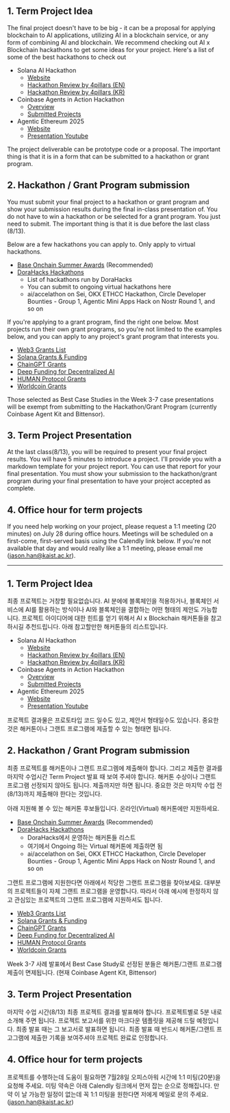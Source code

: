 ## 1. Term Project Idea
The final project doesn't have to be big - it can be a proposal for applying blockchain to AI applications, utilizing AI in a blockchain service, or any form of combining AI and blockchain. We recommend checking out AI x Blockchain hackathons to get some ideas for your project. Here's a list of some of the best hackathons to check out

* Solana AI Hackathon
    * [Website](https://hackathon.sendai.fun/) 
    * [Hackathon Review by 4pillars (EN)](https://4pillars.io/en/articles/solana-s-ai-surge-begins-hackathon-highlights)
    * [Hackathon Review by 4pillars (KR)](https://4pillars.io/ko/articles/solana-s-ai-surge-begins-hackathon-highlights)
* Coinbase Agents in Action Hackathon
    *  [Overview](https://www.coinbase.com/developer-platform/discover/launches/agents-in-action-winners) 
    * [Submitted Projects](https://cdp-agentkit-hackathon.devfolio.co/projects) 
* Agentic Ethereum 2025
    * [Website](https://ethglobal.com/events/agents) 
    * [Presentation Youtube](https://www.youtube.com/watch?v=zX3W6zXNi2k) 

The project deliverable can be prototype code or a proposal. The important thing is that it is in a form that can be submitted to a hackathon or grant program.


## 2. Hackathon / Grant Program submission
You must submit your final project to a hackathon or grant program and show your submission results during the final in-class presentation of. You do not have to win a hackathon or be selected for a grant program. You just need to submit. The important thing is that it is due before the last class (8/13).


Below are a few hackathons you can apply to. Only apply to virtual hackathons.

* [Base Onchain Summer Awards](https://onchain-summer-awards.devfolio.co/) (Recommended)
* [DoraHacks Hackathons](https://dorahacks.io/hackathon)
    * List of hackathons run by DoraHacks
    * You can submit to ongoing virtual hackathons here
    * ai/accelathon on Sei, OKX ETHCC Hackathon, Circle Developer Bounties - Group 1, Agentic Mini Apps Hack on Nostr Round 1, and so on
 
If you're applying to a grant program, find the right one below. Most projects run their own grant programs, so you're not limited to the examples below, and you can apply to any project's grant program that interests you.

* [Web3 Grants List](https://docs.google.com/spreadsheets/d/1c8koZCI-GLnD8MG-eFcXPOBCNu1v8-aXIfwAAvc7AMc/edit?gid=0#gid=0) 
* [Solana Grants & Funding](https://solana.org/grants-funding)
* [ChainGPT Grants](https://www.chaingpt.org/web3-ai-grant)
* [Deep Funding for Decentralized AI](https://deepfunding.ai/)
* [HUMAN Protocol Grants](https://www.humanprotocol.org/grants-program)
* [Worldcoin Grants](https://world.org/ko-kr/grants)

Those selected as Best Case Studies in the Week 3-7 case presentations will be exempt from submitting to the Hackathon/Grant Program (currently Coinbase Agent Kit and Bittensor).

## 3. Term Project Presentation
At the last class(8/13), you will be required to present your final project results. You will have 5 minutes to introduce a project. I'll provide you with a markdown template for your project report. You can use that report for your final presentation. You must show your submission to the hackathon/grant program during your final presentation to have your project accepted as complete.


## 4. Office hour for term projects
If you need help working on your project, please request a 1:1 meeting (20 minutes) on July 28 during office hours. Meetings will be scheduled on a first-come, first-served basis using the Calendly link below. If you're not available that day and would really like a 1:1 meeting, please email me (jason.han@kaist.ac.kr).

---

## 1. Term Project Idea
최종 프로젝트는 거창할 필요없습니다. AI 분에에 블록체인을 적용하거나, 블록체인 서비스에 AI를 활용하는 방식이나 AI와 블록체인을 결합하는 어떤 형태의 제안도 가능합니다. 프로젝트 아이디어에 대한 힌트를 얻기 위해서 AI x Blockchain 해커톤들을 참고하시길 추천드립니다. 아래 참고할만한 해커톤들의 리스트입니다.

* Solana AI Hackathon
    * [Website](https://hackathon.sendai.fun/) 
    * [Hackathon Review by 4pillars (EN)](https://4pillars.io/en/articles/solana-s-ai-surge-begins-hackathon-highlights)
    * [Hackathon Review by 4pillars (KR)](https://4pillars.io/ko/articles/solana-s-ai-surge-begins-hackathon-highlights)
* Coinbase Agents in Action Hackathon
    *  [Overview](https://www.coinbase.com/developer-platform/discover/launches/agents-in-action-winners) 
    * [Submitted Projects](https://cdp-agentkit-hackathon.devfolio.co/projects) 
* Agentic Ethereum 2025
    * [Website](https://ethglobal.com/events/agents) 
    * [Presentation Youtube](https://www.youtube.com/watch?v=zX3W6zXNi2k) 

프로젝트 결과물은 프로토타입 코드 일수도 있고, 제안서 형태일수도 있습니다. 중요한 것은 해커톤이나 그랜트 프로그램에 제출할 수 있는 형태면 됩니다. 

## 2. Hackathon / Grant Program submission
최종 프로젝트를 해커톤이나 그랜트 프로그렘에 제출해야 합니다. 그리고 제출한 결과를 마지막 수업시간 Term Project 발표 때 보여 주셔야 합니다. 해커톤 수상이나 그랜트 프로그램 선정되지 않아도 됩니다. 제출까지만 하면 됩니다. 중요한 것은 마지막 수업 전(8/13)까지 제출해야 한다는 것입니다. 

아래 지원해 볼 수 있는 해커톤 후보들입니다. 온라인(Virtual) 해커톤에만 지원하세요.

* [Base Onchain Summer Awards](https://onchain-summer-awards.devfolio.co/) (Recommended)
* [DoraHacks Hackathons](https://dorahacks.io/hackathon)
    * DoraHacks에서 운영하는 해커톤들 리스트
    * 여기에서 Ongoing 하는 Virtual 해커톤에 제출하면 됨
    * ai/accelathon on Sei, OKX ETHCC Hackathon, Circle Developer Bounties - Group 1, Agentic Mini Apps Hack on Nostr Round 1, and so on
 
그랜트 프로그램에 지원한다면 아래에서 적당한 그랜트 프로그램을 찾아보세요. 대부분의 프로젝트들이 자체 그랜트 프로그램을 운영합니다. 따라서 아래 예시에 한정하지 않고 관심있는 프로젝트의 그랜트 프로그램에 지원하셔도 됩니다.

* [Web3 Grants List](https://docs.google.com/spreadsheets/d/1c8koZCI-GLnD8MG-eFcXPOBCNu1v8-aXIfwAAvc7AMc/edit?gid=0#gid=0) 
* [Solana Grants & Funding](https://solana.org/grants-funding)
* [ChainGPT Grants](https://www.chaingpt.org/web3-ai-grant)
* [Deep Funding for Decentralized AI](https://deepfunding.ai/)
* [HUMAN Protocol Grants](https://www.humanprotocol.org/grants-program)
* [Worldcoin Grants](https://world.org/ko-kr/grants)

Week 3-7 사례 발표에서 Best Case Study로 선정된 분들은 해커톤/그랜트 프로그램 제출이 면제됩니다. (현재 Coinbase Agent Kit, Bittensor)

## 3. Term Project Presentation
마지막 수업 시간(8/13) 최종 프로젝트 결과를 발표해야 합니다. 프로젝트별로 5분 내로 소개해 주면 됩니다. 프로젝트 보고서를 위한 마크다운 템플릿을 제공해 드릴 예정입니다. 최종 발표 때는 그 보고서로 발표하면 됩니다. 최종 발표 때 반드시 해커톤/그랜트 프고그램에 제출한 기록을 보여주셔야 프로젝트 완료로 인정합니다.


## 4. Office hour for term projects
프로젝트를 수행하는데 도움이 필요하면 7월28일 오피스아워 시간에 1:1 미팅(20분)을 요청해 주세요. 미팅 약속은 아래 Calendly 링크에서 먼저 잡는 순으로 정해집니다. 만약 이 날 가능한 일정이 없는데 꼭 1:1 미팅을 원한다면 저에게 메일로 문의 주세요. (jason.han@kaist.ac.kr)
